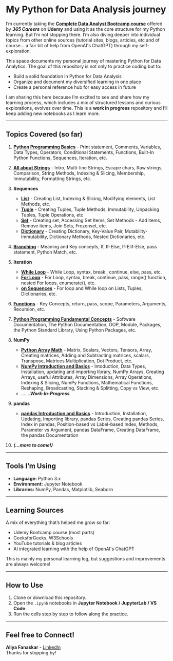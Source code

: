 # My Python for Data Analysis journey

I’m currently taking the **[Complete Data Analyst Bootcamp course](https://www.udemy.com/course/the-data-analyst-course-complete-data-analyst-bootcamp/)** offered by ***365 Careers*** on **Udemy** and using it as the core structure for my Python learning. But I’m not stopping there. I’m also diving deeper into individual topics from other online sources (tutorial sites, blogs, articles, etc and of course… a fair bit of help from OpenAI's ChatGPT) through my self-exploration.

This space documents my personal journey of mastering Python for Data Analytics. The goal of this repository is not only to practice coding but to:
- Build a solid foundation in Python for Data Analysis  
- Organize and document my diversified learning in one place
- Create a personal reference hub for easy access in future

I am sharing this here because I’m excited to see and share how my learning process, which includes a mix of structured lessons and curious explorations, evolves over time. This is a **work in progress** repository and I’ll keep adding new notebooks as I learn more.

---

## Topics Covered (so far)

1. [**Python Programming Basics**]() - Print statement, Comments, Variables, Data Types, Operators, Conditional Statements, Functions, Built-In Python Functions, Sequences, Iteration, etc.
   
2. [**All about Strings**]() - Intro, Multi-line Strings, Escape chars, Raw strings, Comparison, String Methods, Indexing & Slicing, Membership, Immutability, Formatting Strings, etc.
   
3. **Sequences**
   - [**List**]() - Creating List, Indexing & Slicing, Modifying elements, List Methods, etc.
   - [**Tuple**]() - Creating Tuples, Tuple Methods, Immutability, Unpacking Tuples, Tuple Operations, etc
   - [**Set**]() - Creating set, Accessing Set Items, Set Methods - Add items, Remove items, Join Sets, Frozenset, etc.
   - [**Dictionary**]() - Creating Dictionary, Key-Value Pair, Mutability-Immutability, Dictionary Methods, Nested Dictionaries, etc.
       
4. [**Branching**]() - Meaning and Key concepts, If, If-Else, If-Elif-Else, pass statement, Python Match, etc.
   
5. **Iteration**
   - [**While Loop**]() - While Loop, syntax, break , continue, else, pass, etc.
   - [**For Loop**]() - For Loop, syntax, break, continue, pass, range() function, nested For loops, enumerate(), etc.
   - [**on Sequences**]() - For loop and While loop on Lists, Tuples, Dictionaries, etc.
 
6. [**Functions**]() - Key Concepts, return, pass, scope, Parameters, Arguments, Recursion, etc.
    
7. [**Python Programming Fundamental Concepts**]() - Software Documentation, The Python Documentation, OOP, Module, Packages, the Python Standard Library, Using Python Packages, etc.   
    
8. **NumPy**
    - [**Python Array Math**]() - Matrix, Scalars, Vectors, Tensors, Array, Creating matrices, Adding and Subtracting matrices, scalars, Transpose, Matrices Multiplication, Dot Product, etc.
    - [**NumPy Introduction and Basics**]() - Intoduction, Data Types, Installation, updating and importing library, NumPy Arrays, Creating Arrays, useful Attributes, Array Dimensions, Array Operations, Indexing & Slicing, NumPy Functions, Mathematical Functions, Reshaping, Broadcasting, Stacking & Splitting, Copy vs View, etc.
    - .......***Work-In-Progress***
    
9. **pandas**
    - [**pandas Introduction and Basics**]() - Introduction, Installation, Updating, Importing library, pandas Series, Creating pandas Series, Index in pandas, Position-based vs Label-based Index, Methods, Parameter vs Argument, pandas DataFrame, Creating DataFrame, the pandas Documentation
    
10. ***(…more to come!)***

---

## Tools I’m Using

- **Language:** Python 3.x  
- **Environment:** Jupyter Notebook  
- **Libraries:** NumPy, Pandas, Matplotlib, Seaborn  

---

## Learning Sources

A mix of everything that’s helped me grow so far:
- Udemy Bootcamp course (most parts)
- GeeksforGeeks, W3Schools
- YouTube tutorials & blog articles
- AI integrated learning with the help of OpenAI's ChatGPT

This is mainly my personal learning log, but suggestions and improvements are always welcome!

---

## How to Use

1. Clone or download this repository.  
2. Open the `.ipynb` notebooks in **Jupyter Notebook / JupyterLab / VS Code**.  
3. Run the cells step by step to follow along the practice.  

---

## Feel free to Connect!

**Aliya Fanaskar** - [LinkedIn](www.linkedin.com/in/aliya-adil99)\
Thanks for stopping by!
